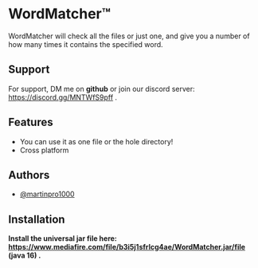 
# WordMatcher™

WordMatcher will check all the files or just one, and give you a number of how many times it contains the specified word.


## Support

For support, DM me on __**github**__ or join our discord server:
https://discord.gg/MNTWfS9pff
.


## Features

- You can use it as one file or the hole directory!
- Cross platform


## Authors

- [@martinpro1000](https://www.github.com/martinpro1000)


## Installation

**Install the universal jar file here: https://www.mediafire.com/file/b3i5j1sfrlcg4ae/WordMatcher.jar/file (java 16)
.**
